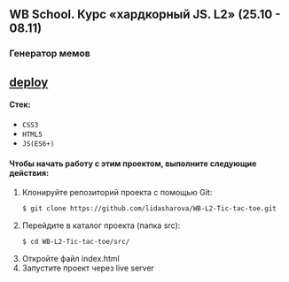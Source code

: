 ## WB School. Курс «хардкорный JS. L2» (25.10 - 08.11)

### Генератор мемов

## [deploy](https://lida-sharova-tic-tac-toe.netlify.app/)

#### Стек:

- `CSS3`
- `HTML5`
- `JS(ES6+)`

#### Чтобы начать работу с этим проектом, выполните следующие действия:

1. Клонируйте репозиторий проекта с помощью Git:
   ```bash
   $ git clone https://github.com/lidasharova/WB-L2-Tic-tac-toe.git
   ```
2. Перейдите в каталог проекта (папка src):
   ```bash
   $ cd WB-L2-Tic-tac-toe/src/
   ```
3. Откройте файл index.html
4. Запустите проект через live server
